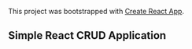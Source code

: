 This project was bootstrapped with [Create React App](https://github.com/facebook/create-react-app).

## Simple React CRUD Application

